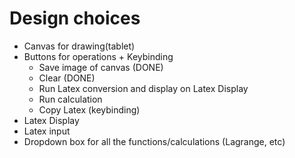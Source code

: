 # Design choices

- Canvas for drawing(tablet)
- Buttons for operations + Keybinding
    - Save image of canvas (DONE)
    - Clear (DONE)
    - Run Latex conversion and display on Latex Display
    - Run calculation
    - Copy Latex (keybinding)
- Latex Display
- Latex input
- Dropdown box for all the functions/calculations (Lagrange, etc)